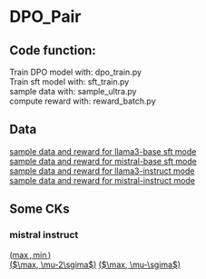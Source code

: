 # DPO_Pair
## Code function:
Train DPO model with: dpo_train.py  
Train sft model with: sft_train.py  
sample data with: sample_ultra.py  
compute reward with: reward_batch.py

## Data
[sample data and reward for llama3-base sft mode](https://huggingface.co/datasets/YaoYX/llama_sft_sample)   
[sample data and reward for mistral-base sft mode](https://huggingface.co/datasets/YaoYX/mistral_sft_sample)  
[sample data and reward for llama3-instruct mode](https://huggingface.co/datasets/YaoYX/llama_instruct_sample)  
[sample data and reward for mistral-instruct mode](https://huggingface.co/datasets/YaoYX/mistral_instruct_sample)  
## Some CKs
 ### mistral instruct 
 [($\max, \min$)](https://huggingface.co/YaoYX/Mistral_instruct_chosen_mu_1000sigma_rejected_mu_-1000sigma)  
 [($\max, \mu-2\sgima$)](https://huggingface.co/YaoYX/Mistral_instruct_chosen_mu_1000sigma_rejected_mu_-2sigma) 
 [($\max, \mu-\sgima$)](https://huggingface.co/YaoYX/Mistral_instruct_chosen_mu_1000sigma_rejected_mu_-1sigma)  
  

